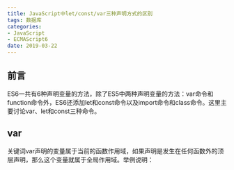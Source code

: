 ```yaml
---
title: JavaScript中let/const/var三种声明方式的区别
tags: 数据库
categories: 
- JavaScript
- ECMAScript6
date: 2019-03-22
---
```


## 前言
ES6一共有6种声明变量的方法，除了ES5中两种声明变量的方法：var命令和function命令外，ES6还添加let和const命令以及import命令和class命令。这里主要讨论var、let和const三种命令。

## var
关键词var声明的变量属于当前的函数作用域，如果声明是发生在任何函数外的顶层声明，那么这个变量就属于全局作用域。举例说明：